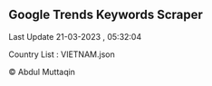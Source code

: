

## Google Trends Keywords Scraper 
 
Last Update 21-03-2023 , 05:32:04

Country List :
VIETNAM.json



© Abdul Muttaqin 
